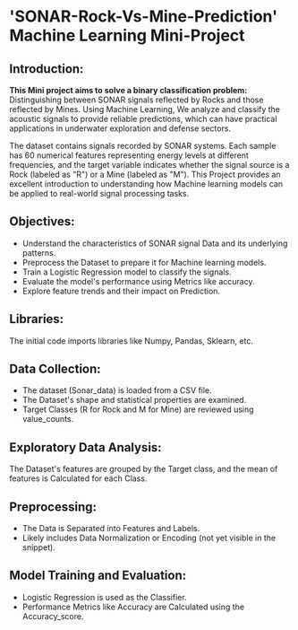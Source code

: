 # 'SONAR-Rock-Vs-Mine-Prediction' Machine Learning Mini-Project

## Introduction: 
**This Mini project aims to solve a binary classification problem:** Distinguishing between SONAR signals reflected by Rocks and those reflected by Mines. Using Machine Learning, We analyze and classify the acoustic signals to provide reliable predictions, which can have practical applications in underwater exploration and defense sectors.

The dataset contains signals recorded by SONAR systems. Each sample has 60 numerical features representing energy levels at different frequencies, and the target variable indicates whether the signal source is a Rock (labeled as "R") or a Mine (labeled as "M"). This Project provides an excellent introduction to understanding how Machine learning models can be applied to real-world signal processing tasks.

## Objectives:
* Understand the characteristics of SONAR signal Data and its underlying patterns.                     
* Preprocess the Dataset to prepare it for Machine learning models.            
* Train a Logistic Regression model to classify the signals.                
* Evaluate the model's performance using Metrics like accuracy.                
* Explore feature trends and their impact on Prediction.                             

## Libraries:
The initial code imports libraries like Numpy, Pandas, Sklearn, etc.    

## Data Collection:

* The dataset (Sonar_data) is loaded from a CSV file.           
* The Dataset's shape and statistical properties are examined.           
* Target Classes (R for Rock and M for Mine) are reviewed using value_counts.             

## Exploratory Data Analysis:
The Dataset's features are grouped by the Target class, and the mean of features is Calculated for each Class.           

## Preprocessing:
* The Data is Separated into Features and Labels.             
* Likely includes Data Normalization or Encoding (not yet visible in the snippet).
  
## Model Training and Evaluation:
* Logistic Regression is used as the Classifier.                             
* Performance Metrics like Accuracy are Calculated using the Accuracy_score.         
